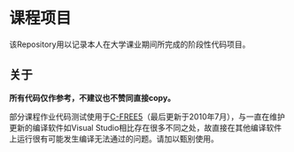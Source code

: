 # 课程项目

该Repository用以记录本人在大学课业期间所完成的阶段性代码项目。

## 关于

**所有代码仅作参考，不建议也不赞同直接copy。**

部分课程作业代码测试使用于[C-FREE5](http://www.programarts.com/cfree_ch/)（最后更新于2010年7月），与一直在维护更新的编译软件如Visual Studio相比存在很多不同之处，故直接在其他编译软件上运行很有可能发生编译无法通过的问题。请加以甄别使用。
